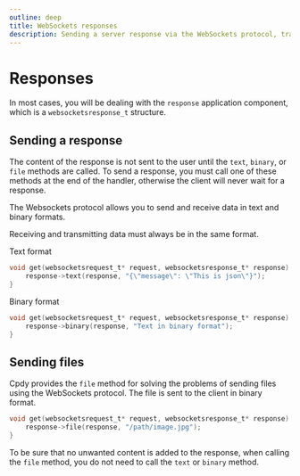 ```yaml
---
outline: deep
title: WebSockets responses
description: Sending a server response via the WebSockets protocol, transferring data in text or binary format, and an example of sending a file
---
```


# Responses

In most cases, you will be dealing with the `response` application component, which is a `websocketsresponse_t` structure.

## Sending a response

The content of the response is not sent to the user until the `text`, `binary`, or `file` methods are called. To send a response, you must call one of these methods at the end of the handler, otherwise the client will never wait for a response.

The Websockets protocol allows you to send and receive data in text and binary formats.

Receiving and transmitting data must always be in the same format.

Text format

```C
void get(websocketsrequest_t* request, websocketsresponse_t* response) {
    response->text(response, "{\"message\": \"This is json\"}");
}
```

Binary format

```C
void get(websocketsrequest_t* request, websocketsresponse_t* response) {
    response->binary(response, "Text in binary format");
}
```

## Sending files

Cpdy provides the `file` method for solving the problems of sending files using the WebSockets protocol.
The file is sent to the client in binary format.

```C
void get(websocketsrequest_t* request, websocketsresponse_t* response) {
    response->file(response, "/path/image.jpg");
}
```

To be sure that no unwanted content is added to the response, when calling the `file` method, you do not need to call the `text` or `binary` method.
